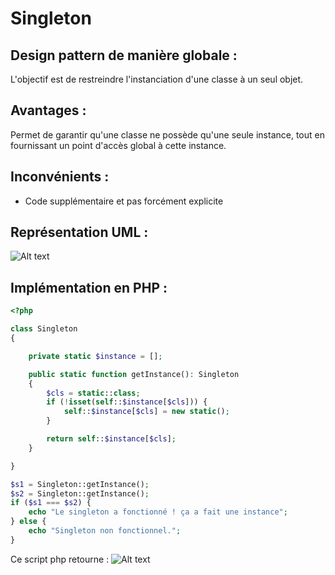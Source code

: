# Singleton

## Design pattern de manière globale :
L'objectif est de restreindre l'instanciation d'une classe à un seul objet.

## Avantages :
Permet de garantir qu'une classe ne possède qu'une seule instance, tout en fournissant un point d'accès global à cette instance.

## Inconvénients : 
+ Code supplémentaire et pas forcément explicite

## Représentation UML : 
![Alt text](https://media.discordapp.net/attachments/884824217110061117/1195359425448390697/image.png?ex=65b3b437&is=65a13f37&hm=2d6c59e1667f772efb86d49f8965678bc078030458c8752a9752e93f0c523ea3&=&format=webp&quality=lossless)

## Implémentation en PHP :

``` php
<?php

class Singleton
{

    private static $instance = [];

    public static function getInstance(): Singleton
    {
        $cls = static::class;
        if (!isset(self::$instance[$cls])) {
            self::$instance[$cls] = new static();
        }

        return self::$instance[$cls];
    }

}

$s1 = Singleton::getInstance();
$s2 = Singleton::getInstance();
if ($s1 === $s2) {
    echo "Le singleton a fonctionné ! ça a fait une instance";
} else {
    echo "Singleton non fonctionnel.";
}
```
Ce script php retourne : 
![Alt text](https://media.discordapp.net/attachments/884824217110061117/1202931434784956516/image.png?ex=65cf4033&is=65bccb33&hm=511d9b7f9671ee122b901671412f9a2b35e1527dd34109a3b9871bebade00491&=&format=webp&quality=lossless)
